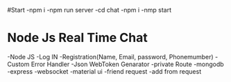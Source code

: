#Start 
-npm i
-npm run server
-cd chat
-npm i
-nmp start

# Node Js Real Time Chat
-Node JS
-Log IN
-Registration(Name, Email, password, Phonemumber)
-Custom Error Handler
-Json WebToken Genarator
-private Route
-mongodb
-express
-websocket
-material ui
-friend request
-add from request
